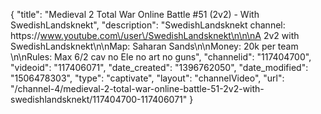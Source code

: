 {
    "title": "Medieval 2 Total War Online Battle #51 (2v2) - With SwedishLandsknekt",
    "description": "SwedishLandsknekt channel: https:\/\/www.youtube.com\/user\/SwedishLandsknekt\n\n\nA 2v2 with SwedishLandsknekt\n\nMap: Saharan Sands\n\nMoney: 20k per team \n\nRules: Max 6\/2 cav no Ele no art no guns",
    "channelid": "117404700",
    "videoid": "117406071",
    "date_created": "1396762050",
    "date_modified": "1506478303",
    "type": "captivate",
    "layout": "channelVideo",
    "url": "\/channel-4\/medieval-2-total-war-online-battle-51-2v2-with-swedishlandsknekt\/117404700-117406071"
}